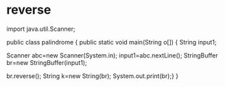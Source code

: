# reverse
import java.util.Scanner;


public class palindrome {
	public static void main(String o[])
	{
String input1;

Scanner abc=new Scanner(System.in);
input1=abc.nextLine();
StringBuffer br=new StringBuffer(input1);

br.reverse();
String k=new String(br);
System.out.print(br);}
}
